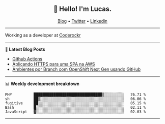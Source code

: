 <h2 align="center">👋 Hello! I'm Lucas.</h2>
<p align="center">
  <a href="https://www.lucassabreu.net.br/">Blog</a> •
  <a href="https://twitter.com/lucassabreu">Twitter</a> •
  <a href="https://www.linkedin.com/in/lucassantosabreu/">Linkedin</a>
</p>

---

Working as a developer at [Coderockr](https://github.com/Coderockr)

---

**📝 Latest Blog Posts**

<!-- BLOG-POST-LIST:START -->
- [Github Actions](https://www.lucassabreu.net.br/post/github-actions/)
- [Aplicando HTTPS para uma SPA na AWS](https://www.lucassabreu.net.br/post/aplicando-https-para-uma-spa-na-aws/)
- [Ambientes por Branch com OpenShift Next Gen usando GitHub](https://www.lucassabreu.net.br/post/ambientes-por-branch-com-openshift-next-gen-usando-github/)
<!-- BLOG-POST-LIST:END -->

---

📊 **Weekly development breakdown**
<!--START_SECTION:waka-->
```text
PHP          ███████████████████████████████▒░░░░░░░░░   76.71 % 
sh           ██▒░░░░░░░░░░░░░░░░░░░░░░░░░░░░░░░░░░░░░░   06.06 % 
fugitive     ██░░░░░░░░░░░░░░░░░░░░░░░░░░░░░░░░░░░░░░░   05.15 % 
Bash         █░░░░░░░░░░░░░░░░░░░░░░░░░░░░░░░░░░░░░░░░   02.11 % 
JavaScript   ▓░░░░░░░░░░░░░░░░░░░░░░░░░░░░░░░░░░░░░░░░   02.03 % 
```
<!--END_SECTION:waka-->

---
